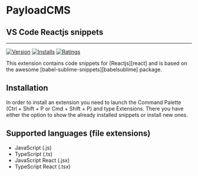 # PayloadCMS

## VS Code Reactjs snippets

---

[![Version](https://vsmarketplacebadge.apphb.com/version/xabikos.ReactSnippets.svg)](https://marketplace.visualstudio.com/items?itemName=xabikos.ReactSnippets)
[![Installs](https://vsmarketplacebadge.apphb.com/installs/xabikos.ReactSnippets.svg)](https://marketplace.visualstudio.com/items?itemName=xabikos.ReactSnippets)
[![Ratings](https://vsmarketplacebadge.apphb.com/rating/xabikos.ReactSnippets.svg)](https://marketplace.visualstudio.com/items?itemName=xabikos.ReactSnippets)

This extension contains code snippets for [Reactjs][react] and is based on the awesome [babel-sublime-snippets][babelsublime] package.

## Installation

In order to install an extension you need to launch the Command Palette (Ctrl + Shift + P or Cmd + Shift + P) and type Extensions.
There you have either the option to show the already installed snippets or install new ones.

## Supported languages (file extensions)

- JavaScript (.js)
- TypeScript (.ts)
- JavaScript React (.jsx)
- TypeScript React (.tsx)
